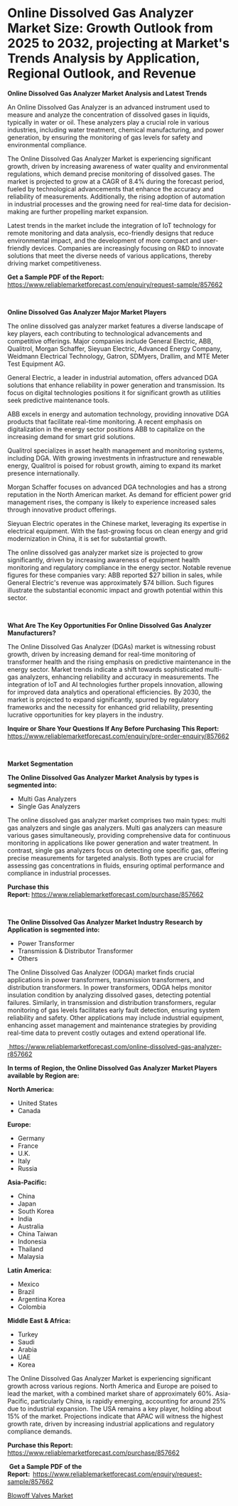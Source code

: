 <p><h1>Online Dissolved Gas Analyzer Market Size: Growth Outlook from 2025 to 2032, projecting at Market's Trends Analysis by Application, Regional Outlook, and Revenue</h1></p><p><strong>Online Dissolved Gas Analyzer Market Analysis and Latest Trends</strong></p>
<p><p>An Online Dissolved Gas Analyzer is an advanced instrument used to measure and analyze the concentration of dissolved gases in liquids, typically in water or oil. These analyzers play a crucial role in various industries, including water treatment, chemical manufacturing, and power generation, by ensuring the monitoring of gas levels for safety and environmental compliance. </p><p>The Online Dissolved Gas Analyzer Market is experiencing significant growth, driven by increasing awareness of water quality and environmental regulations, which demand precise monitoring of dissolved gases. The market is projected to grow at a CAGR of 8.4% during the forecast period, fueled by technological advancements that enhance the accuracy and reliability of measurements. Additionally, the rising adoption of automation in industrial processes and the growing need for real-time data for decision-making are further propelling market expansion. </p><p>Latest trends in the market include the integration of IoT technology for remote monitoring and data analysis, eco-friendly designs that reduce environmental impact, and the development of more compact and user-friendly devices. Companies are increasingly focusing on R&D to innovate solutions that meet the diverse needs of various applications, thereby driving market competitiveness.</p></p>
<p><strong>Get a Sample PDF of the Report:&nbsp;</strong> <a href="https://www.reliablemarketforecast.com/enquiry/request-sample/857662?utm_campaign=2993&utm_medium=2&utm_source=Github&utm_content=ia&utm_term=09042025&utm_id=online-dissolved-gas-analyzer">https://www.reliablemarketforecast.com/enquiry/request-sample/857662</a></p>
<p>&nbsp;</p>
<p><strong>Online Dissolved Gas Analyzer Major Market Players</strong></p>
<p><p>The online dissolved gas analyzer market features a diverse landscape of key players, each contributing to technological advancements and competitive offerings. Major companies include General Electric, ABB, Qualitrol, Morgan Schaffer, Sieyuan Electric, Advanced Energy Company, Weidmann Electrical Technology, Gatron, SDMyers, Drallim, and MTE Meter Test Equipment AG.</p><p>General Electric, a leader in industrial automation, offers advanced DGA solutions that enhance reliability in power generation and transmission. Its focus on digital technologies positions it for significant growth as utilities seek predictive maintenance tools.</p><p>ABB excels in energy and automation technology, providing innovative DGA products that facilitate real-time monitoring. A recent emphasis on digitalization in the energy sector positions ABB to capitalize on the increasing demand for smart grid solutions.</p><p>Qualitrol specializes in asset health management and monitoring systems, including DGA. With growing investments in infrastructure and renewable energy, Qualitrol is poised for robust growth, aiming to expand its market presence internationally.</p><p>Morgan Schaffer focuses on advanced DGA technologies and has a strong reputation in the North American market. As demand for efficient power grid management rises, the company is likely to experience increased sales through innovative product offerings.</p><p>Sieyuan Electric operates in the Chinese market, leveraging its expertise in electrical equipment. With the fast-growing focus on clean energy and grid modernization in China, it is set for substantial growth.</p><p>The online dissolved gas analyzer market size is projected to grow significantly, driven by increasing awareness of equipment health monitoring and regulatory compliance in the energy sector. Notable revenue figures for these companies vary: ABB reported $27 billion in sales, while General Electric's revenue was approximately $74 billion. Such figures illustrate the substantial economic impact and growth potential within this sector.</p></p>
<p>&nbsp;</p>
<p><strong>What Are The Key Opportunities For Online Dissolved Gas Analyzer Manufacturers?</strong></p>
<p><p>The Online Dissolved Gas Analyzer (DGAs) market is witnessing robust growth, driven by increasing demand for real-time monitoring of transformer health and the rising emphasis on predictive maintenance in the energy sector. Market trends indicate a shift towards sophisticated multi-gas analyzers, enhancing reliability and accuracy in measurements. The integration of IoT and AI technologies further propels innovation, allowing for improved data analytics and operational efficiencies. By 2030, the market is projected to expand significantly, spurred by regulatory frameworks and the necessity for enhanced grid reliability, presenting lucrative opportunities for key players in the industry.</p></p>
<p><strong>Inquire or Share Your Questions If Any Before Purchasing This Report:</strong> <a href="https://www.reliablemarketforecast.com/enquiry/pre-order-enquiry/857662?utm_campaign=2993&utm_medium=2&utm_source=Github&utm_content=ia&utm_term=09042025&utm_id=online-dissolved-gas-analyzer">https://www.reliablemarketforecast.com/enquiry/pre-order-enquiry/857662</a></p>
<p>&nbsp;</p>
<p><strong>Market Segmentation</strong></p>
<p><strong>The Online Dissolved Gas Analyzer Market Analysis by types is segmented into:</strong></p>
<p><ul><li>Multi Gas Analyzers</li><li>Single Gas Analyzers</li></ul></p>
<p><p>The online dissolved gas analyzer market comprises two main types: multi gas analyzers and single gas analyzers. Multi gas analyzers can measure various gases simultaneously, providing comprehensive data for continuous monitoring in applications like power generation and water treatment. In contrast, single gas analyzers focus on detecting one specific gas, offering precise measurements for targeted analysis. Both types are crucial for assessing gas concentrations in fluids, ensuring optimal performance and compliance in industrial processes.</p></p>
<p><strong>Purchase this Report:&nbsp;</strong><a href="https://www.reliablemarketforecast.com/purchase/857662?utm_campaign=2993&utm_medium=2&utm_source=Github&utm_content=ia&utm_term=09042025&utm_id=online-dissolved-gas-analyzer">https://www.reliablemarketforecast.com/purchase/857662</a></p>
<p>&nbsp;</p>
<p><strong>The Online Dissolved Gas Analyzer Market Industry Research by Application is segmented into:</strong></p>
<p><ul><li>Power Transformer</li><li>Transmission & Distributor Transformer</li><li>Others</li></ul></p>
<p><p>The Online Dissolved Gas Analyzer (ODGA) market finds crucial applications in power transformers, transmission transformers, and distribution transformers. In power transformers, ODGA helps monitor insulation condition by analyzing dissolved gases, detecting potential failures. Similarly, in transmission and distribution transformers, regular monitoring of gas levels facilitates early fault detection, ensuring system reliability and safety. Other applications may include industrial equipment, enhancing asset management and maintenance strategies by providing real-time data to prevent costly outages and extend operational life.</p></p>
<p><a href="https://www.reliablemarketforecast.com/online-dissolved-gas-analyzer-r857662?utm_campaign=2993&utm_medium=2&utm_source=Github&utm_content=ia&utm_term=09042025&utm_id=online-dissolved-gas-analyzer">&nbsp;https://www.reliablemarketforecast.com/online-dissolved-gas-analyzer-r857662</a></p>
<p><strong>In terms of Region, the Online Dissolved Gas Analyzer Market Players available by Region are:</strong></p>
<p>
    <p> <strong> North America: </strong>
        <ul>
            <li>United States</li>
            <li>Canada</li>
        </ul>
        </p> 
    <p> <strong> Europe: </strong>
        <ul>
            <li>Germany</li>
            <li>France</li>
            <li>U.K.</li>
            <li>Italy</li>
            <li>Russia</li>
        </ul>
        </p> 
    <p> <strong> Asia-Pacific: </strong>
        <ul>
            <li>China</li>
            <li>Japan</li>
            <li>South Korea</li>
            <li>India</li>
            <li>Australia</li>
            <li>China Taiwan</li>
            <li>Indonesia</li>
            <li>Thailand</li>
            <li>Malaysia</li>
        </ul>
        </p> 
    <p> <strong> Latin America: </strong>
        <ul>
            <li>Mexico</li>
            <li>Brazil</li>
            <li>Argentina Korea</li>
            <li>Colombia</li>
        </ul>
        </p> 
    <p> <strong> Middle East & Africa: </strong>
        <ul>
            <li>Turkey</li>
            <li>Saudi</li>
            <li>Arabia</li>
            <li>UAE</li>
            <li>Korea</li>
        </ul>
    </p>
    </p>
<p><p>The Online Dissolved Gas Analyzer Market is experiencing significant growth across various regions. North America and Europe are poised to lead the market, with a combined market share of approximately 60%. Asia-Pacific, particularly China, is rapidly emerging, accounting for around 25% due to industrial expansion. The USA remains a key player, holding about 15% of the market. Projections indicate that APAC will witness the highest growth rate, driven by increasing industrial applications and regulatory compliance demands.</p></p>
<p><strong>Purchase this Report: </strong><a href="https://www.reliablemarketforecast.com/purchase/857662?utm_campaign=2993&utm_medium=2&utm_source=Github&utm_content=ia&utm_term=09042025&utm_id=online-dissolved-gas-analyzer">https://www.reliablemarketforecast.com/purchase/857662</a></p>
<p>&nbsp;<strong>Get a Sample PDF of the Report:&nbsp;&nbsp;</strong><a href="https://www.reliablemarketforecast.com/enquiry/request-sample/857662?utm_campaign=2993&utm_medium=2&utm_source=Github&utm_content=ia&utm_term=09042025&utm_id=online-dissolved-gas-analyzer">https://www.reliablemarketforecast.com/enquiry/request-sample/857662</a></p>
<p><strong></strong></p>
<p><p><a href="https://github.com/djembashote/Market-Research-Report-List-1/blob/main/blowoff-valves-market.md?utm_campaign=2993&utm_medium=2&utm_source=Github&utm_content=ia&utm_term=09042025&utm_id=online-dissolved-gas-analyzer">Blowoff Valves Market</a></p></p>
